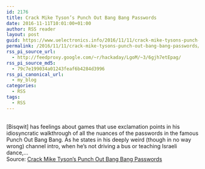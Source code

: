 ```yaml
---
id: 2176
title: Crack Mike Tyson’s Punch Out Bang Bang Passwords
date: 2016-11-11T10:01:00+01:00
author: RSS reader
layout: post
guid: https://www.uelectronics.info/2016/11/11/crack-mike-tysons-punch-out-bang-bang-passwords/
permalink: /2016/11/11/crack-mike-tysons-punch-out-bang-bang-passwords/
rss_pi_source_url:
  - http://feedproxy.google.com/~r/hackaday/LgoM/~3/6gjh7etEpag/
rss_pi_source_md5:
  - 79c7e199034a01243feaf6b4284d3996
rss_pi_canonical_url:
  - my_blog
categories:
  - RSS
tags:
  - RSS
---
```

&#013;  
[Bisqwit] has feelings about games that use exclamation points in his idiosyncratic walkthrough of all the nuances of the passwords in the famous Punch Out Bang Bang. As he states in his deeply weird (though in no way wrong) channel intro, when he’s not driving a bus or teaching Israeli dance,…&#013;  
Source: <a href="http://feedproxy.google.com/~r/hackaday/LgoM/~3/6gjh7etEpag/" target="_blank">Crack Mike Tyson’s Punch Out Bang Bang Passwords</a>